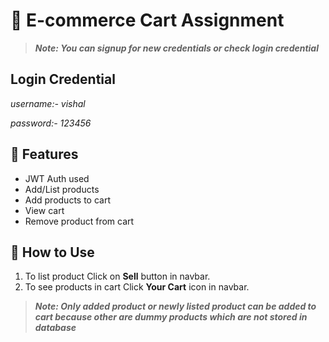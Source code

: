 # 🛒 E-commerce Cart Assignment

> **_Note: You can signup for new credentials or check login credential_**

## Login Credential

_username:- vishal_

_password:- 123456_

## 🚀 Features

- JWT Auth used
- Add/List products
- Add products to cart
- View cart
- Remove product from cart

## 📌 How to Use

1. To list product Click on **Sell** button in navbar.
2. To see products in cart Click **Your Cart** icon in navbar.

> **_Note: Only added product or newly listed product can be added to cart because other are dummy products which are not stored in database_**
